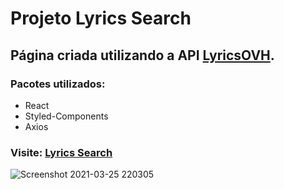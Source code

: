# Projeto Lyrics Search 

## Página criada utilizando a API [LyricsOVH](https://lyricsovh.docs.apiary.io/#).

### Pacotes utilizados:

- React
- Styled-Components
- Axios

### Visite: [Lyrics Search](https://lyrics-devpaulo.vercel.app/)

![Screenshot 2021-03-25 220305](https://user-images.githubusercontent.com/57108685/112563587-6ac92c80-8db8-11eb-800d-ca6d4e2c87e1.png)
